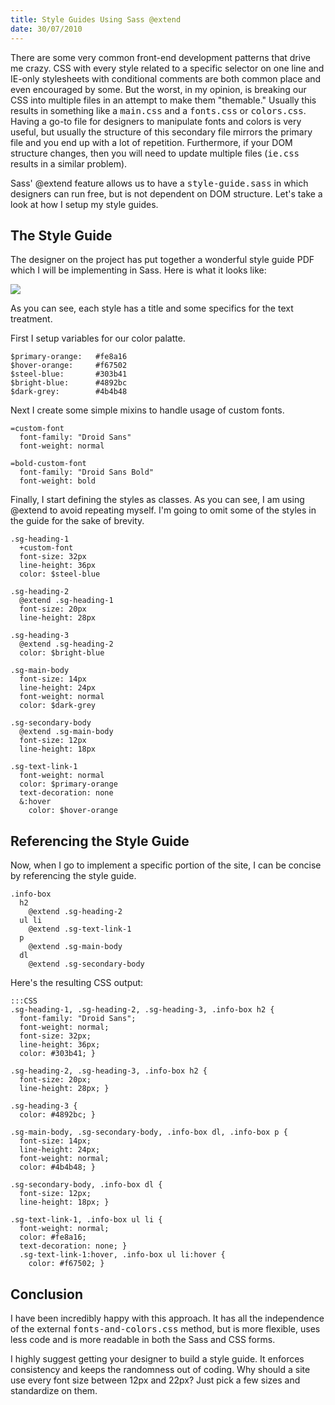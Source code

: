 ```yaml
--- 
title: Style Guides Using Sass @extend
date: 30/07/2010
---
```


There are some very common front-end development patterns that drive me crazy. CSS with every style related to a specific selector on one line and IE-only stylesheets with conditional comments are both common place and even encouraged by some. But the worst, in my opinion, is breaking our CSS into multiple files in an attempt to make them "themable." Usually this results in something like a <tt>main.css</tt> and a <tt>fonts.css</tt> or <tt>colors.css</tt>. Having a go-to file for designers to manipulate fonts and colors is very useful, but usually the structure of this secondary file mirrors the primary file and you end up with a lot of repetition. Furthermore, if your DOM structure changes, then you will need to update multiple files (<tt>ie.css</tt> results in a similar problem).

Sass' @extend feature allows us to have a <tt>style-guide.sass</tt> in which designers can run free, but is not dependent on DOM structure. Let's take a look at how I setup my style guides.

The Style Guide
---------------

The designer on the project has put together a wonderful style guide PDF which I will be implementing in Sass. Here is what it looks like:

<img src="http://src.sencha.io/-30/http://awardwinningfjords.com/images/style-guide-full.png" />

As you can see, each style has a title and some specifics for the text treatment.

First I setup variables for our color palatte.

    $primary-orange:   #fe8a16
    $hover-orange:     #f67502
    $steel-blue:       #303b41 
    $bright-blue:      #4892bc
    $dark-grey:        #4b4b48

Next I create some simple mixins to handle usage of custom fonts.

    =custom-font
      font-family: "Droid Sans"
      font-weight: normal
      
    =bold-custom-font
      font-family: "Droid Sans Bold"
      font-weight: bold

Finally, I start defining the styles as classes. As you can see, I am using @extend to avoid repeating myself. I'm going to omit some of the styles in the guide for the sake of brevity.

    .sg-heading-1
      +custom-font
      font-size: 32px
      line-height: 36px
      color: $steel-blue

    .sg-heading-2
      @extend .sg-heading-1
      font-size: 20px
      line-height: 28px

    .sg-heading-3
      @extend .sg-heading-2
      color: $bright-blue

    .sg-main-body
      font-size: 14px
      line-height: 24px
      font-weight: normal
      color: $dark-grey

    .sg-secondary-body
      @extend .sg-main-body
      font-size: 12px
      line-height: 18px

    .sg-text-link-1
      font-weight: normal
      color: $primary-orange
      text-decoration: none
      &:hover
        color: $hover-orange

Referencing the Style Guide
---------------------------

Now, when I go to implement a specific portion of the site, I can be concise by referencing the style guide. 

    .info-box
      h2
        @extend .sg-heading-2
      ul li
        @extend .sg-text-link-1
      p
        @extend .sg-main-body
      dl
        @extend .sg-secondary-body

Here's the resulting CSS output:

    :::CSS
    .sg-heading-1, .sg-heading-2, .sg-heading-3, .info-box h2 {
      font-family: "Droid Sans";
      font-weight: normal;
      font-size: 32px;
      line-height: 36px;
      color: #303b41; }

    .sg-heading-2, .sg-heading-3, .info-box h2 {
      font-size: 20px;
      line-height: 28px; }

    .sg-heading-3 {
      color: #4892bc; }

    .sg-main-body, .sg-secondary-body, .info-box dl, .info-box p {
      font-size: 14px;
      line-height: 24px;
      font-weight: normal;
      color: #4b4b48; }

    .sg-secondary-body, .info-box dl {
      font-size: 12px;
      line-height: 18px; }

    .sg-text-link-1, .info-box ul li {
      font-weight: normal;
      color: #fe8a16;
      text-decoration: none; }
      .sg-text-link-1:hover, .info-box ul li:hover {
        color: #f67502; }

Conclusion
----------

I have been incredibly happy with this approach. It has all the independence of the external <tt>fonts-and-colors.css</tt> method, but is more flexible, uses less code and is more readable in both the Sass and CSS forms.

I highly suggest getting your designer to build a style guide. It enforces consistency and keeps the randomness out of coding. Why should a site use every font size between 12px and 22px? Just pick a few sizes and standardize on them.
